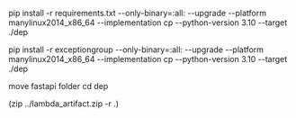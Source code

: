 pip install -r requirements.txt --only-binary=:all: --upgrade --platform manylinux2014_x86_64 --implementation cp --python-version 3.10 --target ./dep

pip install -r exceptiongroup --only-binary=:all: --upgrade --platform manylinux2014_x86_64 --implementation cp --python-version 3.10 --target ./dep

move fastapi folder
cd dep

(zip ../lambda_artifact.zip -r .)